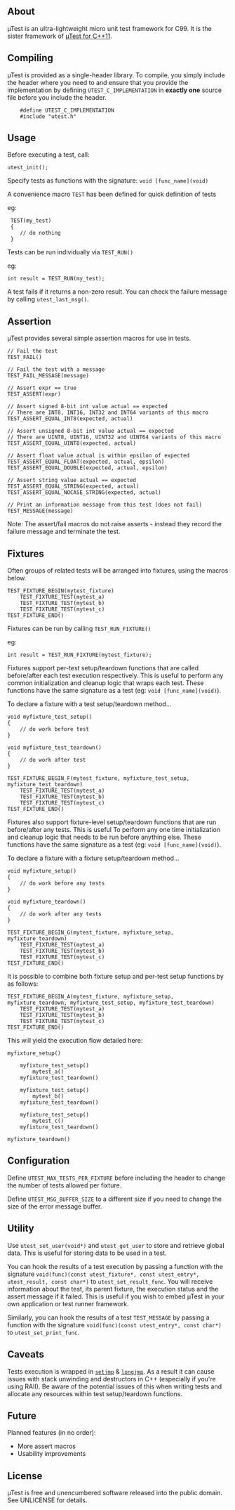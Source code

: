 ## About ##

µTest is an ultra-lightweight micro unit test framework for C99. It is the sister framework of [µTest for C++11](https://github.com/evolutional/upptest).


## Compiling ##

µTest is provided as a single-header library. To compile, you simply include the header where you need to and ensure that you provide the implementation by defining `UTEST_C_IMPLEMENTATION` in **exactly one** source file before you include the header.

		#define UTEST_C_IMPLEMENTATION
		#include "utest.h"


## Usage ##

Before executing a test, call:

	utest_init();


Specify tests as functions with the signature: 
	`void [func_name](void)`

A convenience macro `TEST` has been defined for quick definition of tests

eg:

	 TEST(my_test)
	 {
		// do nothing
	 }

Tests can be run individually via `TEST_RUN()`

eg:
	
	int result = TEST_RUN(my_test);

A test fails if it returns a non-zero result. You can check the failure message by calling `utest_last_msg()`.


## Assertion ##

µTest provides several simple assertion macros for use in tests.

	// Fail the test
	TEST_FAIL()
	
	// Fail the test with a message		
	TEST_FAIL_MESSAGE(message)

	// Assert expr == true	
	TEST_ASSERT(expr)

	// Assert signed 8-bit int value actual == expected
	// There are INT8, INT16, INT32 and INT64 variants of this macro
	TEST_ASSERT_EQUAL_INT8(expected, actual)
	
	// Assert unsigned 8-bit int value actual == expected
	// There are UINT8, UINT16, UINT32 and UINT64 variants of this macro
	TEST_ASSERT_EQUAL_UINT8(expected, actual)

	// Assert float value actual is within epsilon of expected
	TEST_ASSERT_EQUAL_FLOAT(expected, actual, epsilon)
	TEST_ASSERT_EQUAL_DOUBLE(expected, actual, epsilon)

	// Assert string value actual == expected
	TEST_ASSERT_EQUAL_STRING(expected, actual)
	TEST_ASSERT_EQUAL_NOCASE_STRING(expected, actual)

	// Print an information message from this test (does not fail)
	TEST_MESSAGE(message) 

Note: The assert/fail macros do not raise asserts - instead they record the failure message and terminate the test.

## Fixtures ##


Often groups of related tests will be arranged into fixtures, using the macros below.

	TEST_FIXTURE_BEGIN(mytest_fixture)
		TEST_FIXTURE_TEST(mytest_a)
		TEST_FIXTURE_TEST(mytest_b)
		TEST_FIXTURE_TEST(mytest_c)
	TEST_FIXTURE_END()

Fixtures can be run by calling `TEST_RUN_FIXTURE()`

eg:
	
	int result = TEST_RUN_FIXTURE(mytest_fixture);


Fixtures support per-test setup/teardown functions that are called before/after each test execution respectively.
This is useful to perform any common initialization and cleanup logic that wraps each test. These functions have 
the same signature as a test (eg: `void [func_name](void)`).


To declare a fixture with a test setup/teardown method...

	void myfixture_test_setup()
	{
		// do work before test
	}

	void myfixture_test_teardown()
	{
		// do work after test
	}

	TEST_FIXTURE_BEGIN_F(mytest_fixture, myfixture_test_setup, myfixture_test_teardown)
		TEST_FIXTURE_TEST(mytest_a)
		TEST_FIXTURE_TEST(mytest_b)
		TEST_FIXTURE_TEST(mytest_c)
	TEST_FIXTURE_END()


Fixtures also support fixture-level setup/teardown functions that are run before/after any tests. This is useful To
perform any one time initialization and cleanup logic that needs to be run before anything else. These functions have 
the same signature as a test (eg: `void [func_name](void)`).


To declare a fixture with a fixture setup/teardown method...

	void myfixture_setup()
	{
		// do work before any tests
	}

	void myfixture_teardown()
	{
		// do work after any tests
	}

	TEST_FIXTURE_BEGIN_G(mytest_fixture, myfixture_setup, myfixture_teardown)
		TEST_FIXTURE_TEST(mytest_a)
		TEST_FIXTURE_TEST(mytest_b)
		TEST_FIXTURE_TEST(mytest_c)
	TEST_FIXTURE_END()


It is possible to combine both fixture setup and per-test setup functions by as follows:

	TEST_FIXTURE_BEGIN_A(mytest_fixture, myfixture_setup, myfixture_teardown, myfixture_test_setup, myfixture_test_teardown)
		TEST_FIXTURE_TEST(mytest_a)
		TEST_FIXTURE_TEST(mytest_b)
		TEST_FIXTURE_TEST(mytest_c)
	TEST_FIXTURE_END()


This will yield the execution flow detailed here:

	myfixture_setup()

		myfixture_test_setup()
			mytest_a()
		myfixture_test_teardown()

		myfixture_test_setup()
			mytest_b()
		myfixture_test_teardown()

		myfixture_test_setup()
			mytest_c()
		myfixture_test_teardown()

	myfixture_teardown()



## Configuration ##

Define `UTEST_MAX_TESTS_PER_FIXTURE` before including the header to change the number of tests allowed per fixture.

Define `UTEST_MSG_BUFFER_SIZE` to a different size if you need to change the size of the error message buffer.

## Utility ##

Use `utest_set_user(void*)` and `utest_get_user` to store and retrieve global data. This is useful for storing 
data to be used in a test.

You can hook the results of a test execution by passing a function with the signature `void(func)(const utest_fixture*, const utest_entry*, utest_result, const char*)`
to `utest_set_result_func`. You will receive information about the test, its parent fixture, the execution status and the assert message if it failed.
This is useful if you wish to embed µTest in your own application or test runner framework.

Similarly, you can hook the results of a test `TEST_MESSAGE` by passing a function with the signature `void(func)(const utest_entry*, const char*)`
to `utest_set_print_func`.

## Caveats ##

Tests execution is wrapped in [`setjmp`](http://en.cppreference.com/w/cpp/utility/program/setjmp) & [`longjmp`](http://en.cppreference.com/w/cpp/utility/program/longjmp). 
As a result it can cause issues with stack unwinding and destructors in C++ (especially if you're using RAII). Be aware of the potential issues of
this when writing tests and allocate any resources within test setup/teardown functions.

## Future ##

Planned features (in no order):

- More assert macros
- Usability improvements


## License ##

µTest is free and unencumbered software released into the public domain. See UNLICENSE for details.